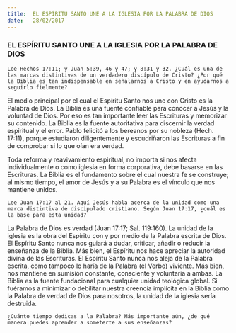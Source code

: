 ```yaml
---
title:  EL ESPÍRITU SANTO UNE A LA IGLESIA POR LA PALABRA DE DIOS
date:   28/02/2017
---
```


### EL ESPÍRITU SANTO UNE A LA IGLESIA POR LA PALABRA DE DIOS

`Lee Hechos 17:11; y Juan 5:39, 46 y 47; y 8:31 y 32. ¿Cuál es una de las marcas distintivas de un verdadero discípulo de Cristo? ¿Por qué la Biblia es tan indispensable en señalarnos a Cristo y en ayudarnos a seguirlo fielmente?`
 
El medio principal por el cual el Espíritu Santo nos une con Cristo es la Palabra de Dios. La Biblia es una fuente confiable para conocer a Jesús y la voluntad de Dios. Por eso es tan importante leer las Escrituras y memorizar su contenido. La Biblia es la fuente autoritativa para discernir la verdad espiritual y el error. Pablo felicitó a los bereanos por su nobleza (Hech. 17:11), porque estudiaron diligentemente y escudriñaron las Escrituras a fin de comprobar si lo que oían era verdad.

Toda reforma y reavivamiento espiritual, no importa si nos afecta individualmente o como iglesia en forma corporativa, debe basarse en las Escrituras. La Biblia es el fundamento sobre el cual nuestra fe se construye; al mismo tiempo, el amor de Jesús y a su Palabra es el vínculo que nos mantiene unidos.

`Lee Juan 17:17 al 21. Aquí Jesús habla acerca de la unidad como una marca distintiva de discipulado cristiano. Según Juan 17:17, ¿cuál es la base para esta unidad?`
 
La Palabra de Dios es verdad (Juan 17:17; Sal. 119:160). La unidad de la iglesia es la obra del Espíritu con y por medio de la Palabra escrita de Dios. El Espíritu Santo nunca nos guiará a dudar, criticar, añadir o reducir la enseñanza de la Biblia. Más bien, el Espíritu nos hace apreciar la autoridad divina de las Escrituras. El Espíritu Santo nunca nos aleja de la Palabra escrita, como tampoco lo haría de la Palabra (el Verbo) viviente. Más bien, nos mantiene en sumisión constante, consciente y voluntaria a ambas. La Biblia es la fuente fundacional para cualquier unidad teológica global. Si fuéramos a minimizar o debilitar nuestra creencia implícita en la Biblia como la Palabra de verdad de Dios para nosotros, la unidad de la iglesia sería destruida.

`¿Cuánto tiempo dedicas a la Palabra? Más importante aún, ¿de qué manera puedes aprender a someterte a sus enseñanzas?`
